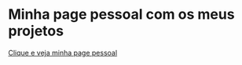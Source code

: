 # Minha page pessoal com os meus projetos

[Clique e veja minha page pessoal](https://tchio1991.github.io/Meu-Portifolio/) 

